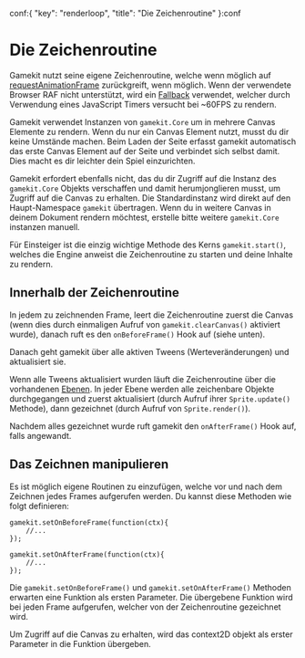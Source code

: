 conf:{
    "key": "renderloop",
    "title": "Die Zeichenroutine"
}:conf

Die Zeichenroutine
===============

Gamekit nutzt seine eigene Zeichenroutine, welche wenn möglich auf [requestAnimationFrame](https://developer.mozilla.org/en-US/docs/Web/API/window.requestAnimationFrame) zurückgreift, wenn möglich.
Wenn der verwendete Browser RAF nicht unterstützt, wird ein [Fallback](https://gist.github.com/paulirish/1579671) verwendet, welcher durch Verwendung eines JavaScript Timers versucht bei ~60FPS zu rendern.

Gamekit verwendet Instanzen von `gamekit.Core` um in mehrere Canvas Elemente zu rendern.
Wenn du nur ein Canvas Element nutzt, musst du dir keine Umstände machen. Beim Laden der Seite
erfasst gamekit automatisch das erste Canvas Element auf der Seite und verbindet sich selbst damit.
Dies macht es dir leichter dein Spiel einzurichten.

Gamekit erfordert ebenfalls nicht, das du dir Zugriff auf die Instanz des `gamekit.Core` Objekts
verschaffen und damit herumjonglieren musst, um Zugriff auf die Canvas zu erhalten. Die Standardinstanz
wird direkt auf den Haupt-Namespace `gamekit` übertragen. Wenn du in weitere Canvas in deinem Dokument
rendern möchtest, erstelle bitte weitere `gamekit.Core` instanzen manuell.

Für Einsteiger ist die einzig wichtige Methode des Kerns `gamekit.start()`, welches die Engine anweist
die Zeichenroutine zu starten und deine Inhalte zu rendern.


Innerhalb der Zeichenroutine
----------------------------
In jedem zu zeichnenden Frame, leert die Zeichenroutine zuerst die Canvas (wenn dies durch einmaligen
Aufruf von `gamekit.clearCanvas()` aktiviert wurde), danach ruft es den `onBeforeFrame()` Hook auf (siehe unten).

Danach geht gamekit über alle aktiven Tweens (Werteveränderungen) und aktualisiert sie.

Wenn alle Tweens aktualisiert wurden läuft die Zeichenroutine über die vorhandenen [Ebenen](ebenen-gruppen-und-sprites#ebenen).
In jeder Ebene werden alle zeichenbare Objekte durchgegangen und zuerst aktualisiert (durch Aufruf ihrer `Sprite.update()` Methode),
dann gezeichnet (durch Aufruf von `Sprite.render()`).

Nachdem alles gezeichnet wurde ruft gamekit den `onAfterFrame()` Hook auf, falls angewandt.


Das Zeichnen manipulieren
-------------------------
Es ist möglich eigene Routinen zu einzufügen, welche vor und nach dem Zeichnen jedes Frames aufgerufen werden.
Du kannst diese Methoden wie folgt definieren:

    gamekit.setOnBeforeFrame(function(ctx){
        //...
    });

    gamekit.setOnAfterFrame(function(ctx){
        //...
    });

Die `gamekit.setOnBeforeFrame()` und `gamekit.setOnAfterFrame()` Methoden erwarten eine Funktion als ersten
Parameter. Die übergebene Funktion wird bei jeden Frame aufgerufen, welcher von der Zeichenroutine gezeichnet wird.

Um Zugriff auf die Canvas zu erhalten, wird das context2D objekt als erster Parameter in die Funktion übergeben.
